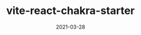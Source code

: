 ---
title: vite-react-chakra-starter
projectLink: https://vite-react-chakra-starter.sznm.dev
repoLink: https://github.com/sozonome/vite-react-chakra-starter
description: template to initialize vite react-ts app with Chakra UI setup
date: "2021-03-28"
icon: "/app_icons/nextchakra-starter.svg"
featured: true
appStoreLink:
playStoreLink:
stacks:
  - vite
  - react
  - chakra-ui
---